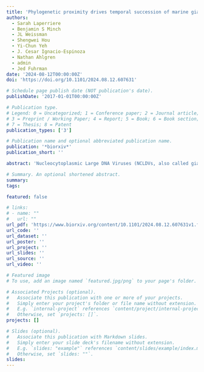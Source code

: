 ```yaml
---
title: 'Phylogenetic proximity drives temporal succession of marine giant viruses in a five-year metagenomic time-series'
authors:
  - Sarah Laperriere
  - Benjamin S Minch
  - JL Weissman
  - Shengwei Hou
  - Yi-Chun Yeh
  - J. Cesar Ignacio-Espinoza
  - Nathan Ahlgren
  - admin
  - Jed Fuhrman
date: '2024-08-12T00:00:00Z'
doi: 'https://doi.org/10.1101/2024.08.12.607631'

# Schedule page publish date (NOT publication's date).
publishDate: '2017-01-01T00:00:00Z'

# Publication type.
# Legend: 0 = Uncategorized; 1 = Conference paper; 2 = Journal article;
# 3 = Preprint / Working Paper; 4 = Report; 5 = Book; 6 = Book section;
# 7 = Thesis; 8 = Patent
publication_types: ['3']

# Publication name and optional abbreviated publication name.
publication: '*biorxiv*'
publication_short: ''

abstract: 'Nucleocytoplasmic Large DNA Viruses (NCLDVs, also called giant viruses) are widespread in marine systems and infect a broad range of microbial eukaryotes (protists). Recent biogeographic work has provided global snapshots of NCLDV diversity and community composition across the world’s oceans, yet little information exists about the guiding ‘rules’ underpinning their community dynamics over time. We leveraged a five-year monthly metagenomic time-series to quantify the community composition of NCLDVs off the coast of Southern California and characterize these populations’ temporal dynamics. NCLDVs were dominated by Algavirales (Phycodnaviruses, 59%) and Imitervirales (Mimiviruses, 36%). We identified clusters of NCLDVs with distinct classes of seasonal and non-seasonal temporal dynamics. Overall, NCLDV population abundances were often highly dynamic with a strong seasonal signal. The Imitervirales group had highest relative abundance in the more oligotrophic late summer and fall, while Algavirales did so in winter. Generally, closely related strains had similar temporal dynamics, suggesting that evolutionary history is a key driver of the temporal niche of marine NCLDVs. However, a few closely-related strains had drastically different seasonal dynamics, suggesting that while phylogenetic proximity often indicates ecological similarity, occasionally phenology can shift rapidly, possibly due to host-switching. Finally, we identified distinct functional content and possible host interactions of two major NCLDV orders-including connections of Imitervirales with primary producers like the diatom Chaetoceros and widespread marine grazers like Paraphysomonas and Spirotrichea ciliates. Together, our results reveal key insights on season-specific effect of phylogenetically distinct giant virus communities on marine protist metabolism, biogeochemical fluxes and carbon cycling.'

# Summary. An optional shortened abstract.
summary:
tags:

featured: false

# links:
# - name: ""
#   url: ""
url_pdf: 'https://www.biorxiv.org/content/10.1101/2024.08.12.607631v1.full.pdf'
url_code: ''
url_dataset: ''
url_poster: ''
url_project: ''
url_slides: ''
url_source: ''
url_video: ''

# Featured image
# To use, add an image named `featured.jpg/png` to your page's folder.

# Associated Projects (optional).
#   Associate this publication with one or more of your projects.
#   Simply enter your project's folder or file name without extension.
#   E.g. `internal-project` references `content/project/internal-project/index.md`.
#   Otherwise, set `projects: []`.
projects: []

# Slides (optional).
#   Associate this publication with Markdown slides.
#   Simply enter your slide deck's filename without extension.
#   E.g. `slides: "example"` references `content/slides/example/index.md`.
#   Otherwise, set `slides: ""`.
slides:
---
```





